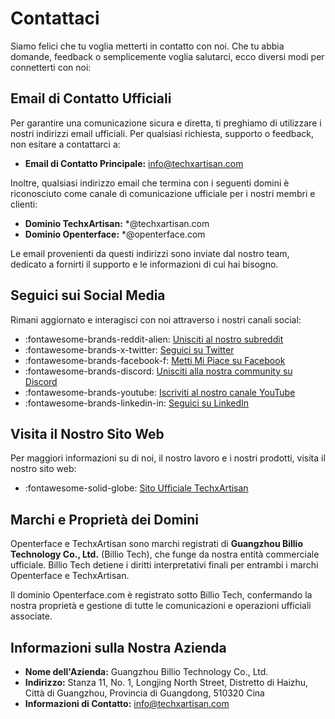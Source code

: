 # Contattaci

Siamo felici che tu voglia metterti in contatto con noi. Che tu abbia domande, feedback o semplicemente voglia salutarci, ecco diversi modi per connetterti con noi:

## Email di Contatto Ufficiali

Per garantire una comunicazione sicura e diretta, ti preghiamo di utilizzare i nostri indirizzi email ufficiali. Per qualsiasi richiesta, supporto o feedback, non esitare a contattarci a:

- **Email di Contatto Principale:** [info@techxartisan.com](mailto:info@techxartisan.com)

Inoltre, qualsiasi indirizzo email che termina con i seguenti domini è riconosciuto come canale di comunicazione ufficiale per i nostri membri e clienti:

- **Dominio TechxArtisan:** *@techxartisan.com
- **Dominio Openterface:** *@openterface.com

Le email provenienti da questi indirizzi sono inviate dal nostro team, dedicato a fornirti il supporto e le informazioni di cui hai bisogno.

## Seguici sui Social Media

Rimani aggiornato e interagisci con noi attraverso i nostri canali social:

- :fontawesome-brands-reddit-alien: [Unisciti al nostro subreddit](/reddit)
- :fontawesome-brands-x-twitter: [Seguici su Twitter](https://twitter.com/TechxArtisan)
- :fontawesome-brands-facebook-f: [Metti Mi Piace su Facebook](https://www.facebook.com/TechxArtisan)
- :fontawesome-brands-discord: [Unisciti alla nostra community su Discord](/discord)
- :fontawesome-brands-youtube: [Iscriviti al nostro canale YouTube](https://youtube.com/@TechxArtisan)
- :fontawesome-brands-linkedin-in: [Seguici su LinkedIn](https://www.linkedin.com/company/techxartisan/)

## Visita il Nostro Sito Web

Per maggiori informazioni su di noi, il nostro lavoro e i nostri prodotti, visita il nostro sito web:

- :fontawesome-solid-globe: [Sito Ufficiale TechxArtisan](https://techxartisan.com/en/)

## Marchi e Proprietà dei Domini

Openterface e TechxArtisan sono marchi registrati di **Guangzhou Billio Technology Co., Ltd.** (Billio Tech), che funge da nostra entità commerciale ufficiale. Billio Tech detiene i diritti interpretativi finali per entrambi i marchi Openterface e TechxArtisan.

Il dominio Openterface.com è registrato sotto Billio Tech, confermando la nostra proprietà e gestione di tutte le comunicazioni e operazioni ufficiali associate.

## Informazioni sulla Nostra Azienda

- **Nome dell'Azienda:** Guangzhou Billio Technology Co., Ltd.
- **Indirizzo:** Stanza 11, No. 1, Longjing North Street, Distretto di Haizhu, Città di Guangzhou, Provincia di Guangdong, 510320 Cina
- **Informazioni di Contatto:** [info@techxartisan.com](mailto:info@techxartisan.com)